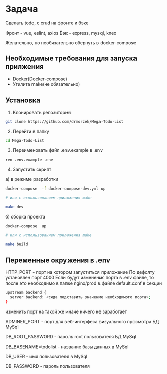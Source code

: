 # Задача

Сделать todo, с crud на фронте и бэке

Фронт - vue, eslint, axios
Бэк - express, mysql, knex

Желательно, но необязательно обернуть в docker-compose

## Необходимые требования для запуска прилжения

- Docker(Docker-compose)
- Утилита make(не обязательно)

## Установка

1. Клонировать репозиторий
```bash
git clone https://github.com/drmorzek/Mega-Todo-List

```

2. Перейти в папку
```bash
cd Mega-Todo-List
```

3. Переименовать файл .env.example в .env
```bash
ren .env.example .env
```


4. Запустить скрипт

a) в режиме разработки 
```bash
docker-compose  -f docker-compose-dev.yml up

# или с использованием приложения make

make dev

```


б) сборка проекта
```bash
docker-compose  up

# или с использованием приложения make

make build

```


## Переменные окружения в .env

HTTP_PORT - порт на котором запуститься приложение
По дефолту установлен порт 4000
Если будут изменения порта в .env файле, то после это необходимо в папке nginx/prod в файле default.conf
в секции 
```bash
upstream backend {
  server backend: <сюда подставить значение необходимого порта>;
}

```
изменить порт на такой же иначе ничего не заработает

ADMINER_PORT - порт для веб-интерфеса визуального просмотра БД MySql

DB_ROOT_PASSWORD - пароль root пользователя БД MySql

DB_BASENAME=todolist - название базы данных в MySql

DB_USER - имя пользователя в MySql

DB_PASSWORD - пароль пользователя
